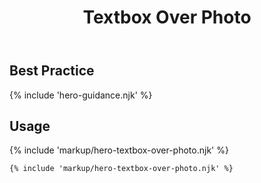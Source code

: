 ﻿---
title: Textbox Over Photo
summary: Short text over over a photograph.
tags: feature blocks
layout: guide
image: /img/illustrations/illus-textbox-over-photo.svg
imageAlt: 
social:
  title: Textbox Over Photo
  description: Short text over over a photograph.
  image:
eleventyNavigation:
  key: Textbox Over Photo
  parent: Hero Blocks
  excerpt: Short text over over a photograph.
  order: 5
  img: /img/illustrations/illus-textbox-over-photo.svg
---

## Best Practice

{% include 'hero-guidance.njk' %}

## Usage

{% include 'markup/hero-textbox-over-photo.njk' %}

``` html
{% include 'markup/hero-textbox-over-photo.njk' %}
```
